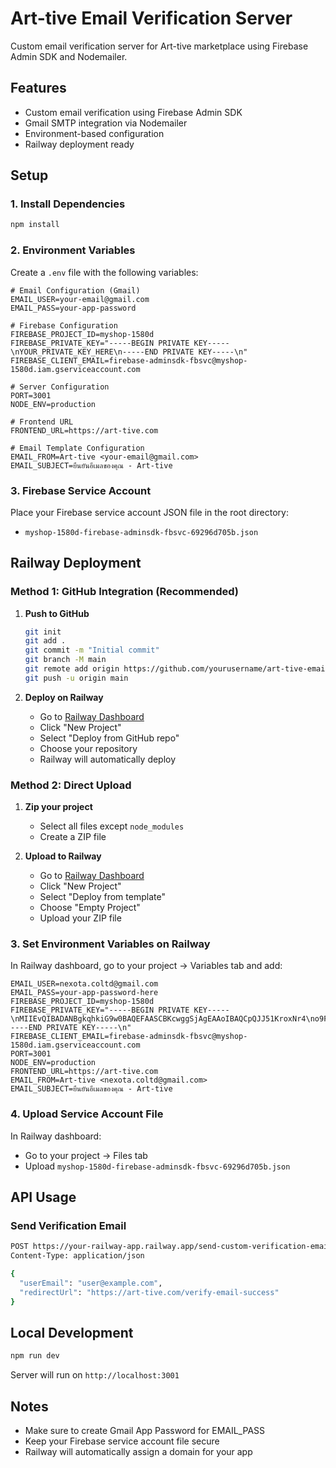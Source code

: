 # Art-tive Email Verification Server

Custom email verification server for Art-tive marketplace using Firebase Admin SDK and Nodemailer.

## Features

- Custom email verification using Firebase Admin SDK
- Gmail SMTP integration via Nodemailer
- Environment-based configuration
- Railway deployment ready

## Setup

### 1. Install Dependencies
```bash
npm install
```

### 2. Environment Variables
Create a `.env` file with the following variables:

```env
# Email Configuration (Gmail)
EMAIL_USER=your-email@gmail.com
EMAIL_PASS=your-app-password

# Firebase Configuration
FIREBASE_PROJECT_ID=myshop-1580d
FIREBASE_PRIVATE_KEY="-----BEGIN PRIVATE KEY-----\nYOUR_PRIVATE_KEY_HERE\n-----END PRIVATE KEY-----\n"
FIREBASE_CLIENT_EMAIL=firebase-adminsdk-fbsvc@myshop-1580d.iam.gserviceaccount.com

# Server Configuration
PORT=3001
NODE_ENV=production

# Frontend URL
FRONTEND_URL=https://art-tive.com

# Email Template Configuration
EMAIL_FROM=Art-tive <your-email@gmail.com>
EMAIL_SUBJECT=ยืนยันอีเมลของคุณ - Art-tive
```

### 3. Firebase Service Account
Place your Firebase service account JSON file in the root directory:
- `myshop-1580d-firebase-adminsdk-fbsvc-69296d705b.json`

## Railway Deployment

### Method 1: GitHub Integration (Recommended)

1. **Push to GitHub**
   ```bash
   git init
   git add .
   git commit -m "Initial commit"
   git branch -M main
   git remote add origin https://github.com/yourusername/art-tive-email-server.git
   git push -u origin main
   ```

2. **Deploy on Railway**
   - Go to [Railway Dashboard](https://railway.app/dashboard)
   - Click "New Project"
   - Select "Deploy from GitHub repo"
   - Choose your repository
   - Railway will automatically deploy

### Method 2: Direct Upload

1. **Zip your project**
   - Select all files except `node_modules`
   - Create a ZIP file

2. **Upload to Railway**
   - Go to [Railway Dashboard](https://railway.app/dashboard)
   - Click "New Project"
   - Select "Deploy from template"
   - Choose "Empty Project"
   - Upload your ZIP file

### 3. Set Environment Variables on Railway

In Railway dashboard, go to your project → Variables tab and add:

```env
EMAIL_USER=nexota.coltd@gmail.com
EMAIL_PASS=your-app-password-here
FIREBASE_PROJECT_ID=myshop-1580d
FIREBASE_PRIVATE_KEY="-----BEGIN PRIVATE KEY-----\nMIIEvQIBADANBgkqhkiG9w0BAQEFAASCBKcwggSjAgEAAoIBAQCpQJJ51KroxNr4\no9FBPLdeHEPA5riR38jUgEQG4qZ7lavv7XHVyQI7X0mEXfyQ6F8oN7wkMergOl+B\nUrWTW0cUcX3eagWeIFF8HM89UuS7Rnc5Gefg8D+iypHkr4jG5RmNcZKpWBRHZs8K\nftR4tYlf6Hm0DUM85hJajS2+dXt06khywBDxuMIdnp4Bv2HRsPt1JRyCJMmt5RJy\nY/SOiPEy+cWnyZNLvOHct24iov29mznjeBZwgTR2gK0exgOLJ86j84De8lI+MXJy\nf6FnxsCdtUABkllQ2GBJbyUO7HM3ItcTplm/1NUwnSx2izG9GPaqvt6EYu7Erpzq\n2BjpifzfAgMBAAECggEATD7qHZcoDSdNa9BEnspu4qcCAL8Pa6uwCcbknmNxU2A4\nLiQ98WyVpFCHSmmas17zKyd8iqOwJyY0ywoLAWCP005TQSRq9nKhsrM5yuryXsle\nQSuB8avZRwlRkv9esxcXHUiKJN6oeAgBAj3jkqNZSQrt9KY64Y7VutQ5xMChBqge\nTABU5XiWEa471/dyeyaEED4Q4Qqx+WjO7GYmpmHguXK6T6ivNKYbO9AZ7dPsAI4F\nE0Xl+Ye8nEhg7GIStLfA+B0HZbLfgdk1qiDpeEM3UxFldZHBVOYm+Nfs4dhKO+Dl\nALT5x5sieFn1x1aFhvHrJKjUhiRVj4Jk7gbidpAw5QKBgQDfTuQQEjU57LmvdkZm\neOrN25lQ2lD6qEHWvOtbfOp6Z5wowErh8mac1STV5jHtGiKZfLjpZ1Jz8EWz1VgO\nyLeexLjiLbQ+itg5uuTd2yzvJQrCFJJtC6H5T8XaeWlYaYOUBRlBSgHjYHXRfxuS\nofV1nzsm80F+o458KgNpdY1GOwKBgQDCB8gI6+r7UZPDBwGy6GxaT1M1B5k8TFJX\npkmUJLQplZ90T8t1dZxQwyEKbQbikKnZ3cL53T6Z/W+TMQd42hbBpG44pSBtxyfa\nTuERZX9CDuluN+ypOXIugCwG+2vtIH+9RSubYShDRx8LAhTbvjYf2bQvyphOy3x2\nVTu17BElrQKBgQCx+uTW0kxN8JlGedQ+lB1BGcemo3prbXOcPVKwxmz0RmQ2Lp0A\nXPzf/xmuyhv8yBnPj5KppMoY0eYcIOxgTCXdixl4W8kPGAaibI1BLhEwQavDaDYU\nZ3MfjC87pA0MhHx0m2O3n87FdPoykUZepmtG5jR1JOiMkLtdxvaVNTX2RQKBgGKN\noUUmz4wnu23sOSiudZrJf/IHkgXWnlx20hi1K+2TWhKyFR3sRyGee0HYbw7Ve/B1\ne3t+rTV6TRnuZWU1ISnqYzHSbc5UwiFYv2kerKzY9ihNr5+k1iJYaASD4CXpw/hX\nEfcyOkkx7sqgnAehbcxvv94mgYZERUu1r0aQSYVhAoGASwj6usbMYjwZHrDsHicM\n8Ud3anCvtRBwhL9p69ZVEr7JwTnoqxd0JMQFYoTiHtVTXFFkKY7N9fdwsLqQdCgh\n/Ajhtwxiira56prEsP1fIloOUVtEBQlFLJoBSwVXC7P/yxFCAr49R2bBkkc6gArb\nHBnFSFGZwTuFMPTsZFFQtfM=\n-----END PRIVATE KEY-----\n"
FIREBASE_CLIENT_EMAIL=firebase-adminsdk-fbsvc@myshop-1580d.iam.gserviceaccount.com
PORT=3001
NODE_ENV=production
FRONTEND_URL=https://art-tive.com
EMAIL_FROM=Art-tive <nexota.coltd@gmail.com>
EMAIL_SUBJECT=ยืนยันอีเมลของคุณ - Art-tive
```

### 4. Upload Service Account File

In Railway dashboard:
- Go to your project → Files tab
- Upload `myshop-1580d-firebase-adminsdk-fbsvc-69296d705b.json`

## API Usage

### Send Verification Email
```bash
POST https://your-railway-app.railway.app/send-custom-verification-email
Content-Type: application/json

{
  "userEmail": "user@example.com",
  "redirectUrl": "https://art-tive.com/verify-email-success"
}
```

## Local Development

```bash
npm run dev
```

Server will run on `http://localhost:3001`

## Notes

- Make sure to create Gmail App Password for EMAIL_PASS
- Keep your Firebase service account file secure
- Railway will automatically assign a domain for your app
